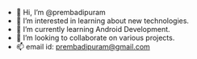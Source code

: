 - 👋 Hi, I’m @prembadipuram
- 👀 I’m interested in learning about new technologies.
- 🌱 I’m currently learning Android Development.
- 💞️ I’m looking to collaborate on various projects.
- 📫 email id: prembadipuram@gmail.com

<!---
prembadipuram/prembadipuram is a ✨ special ✨ repository because its `README.md` (this file) appears on your GitHub profile.
You can click the Preview link to take a look at your changes.
--->
